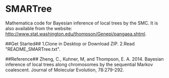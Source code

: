 SMARTree
========

Mathematica code for Bayesian inference of local trees by the SMC. It is also available from the website: http://www.stat.washington.edu/thompson/Genepi/pangaea.shtml.

##Get Started##
1.Clone in Desktop or Download ZIP.
2.Read "README_SMARTree.txt".

##Reference##
Zheng, C., Kuhner, M, and Thompson, E. A. 2014. Bayesian inference of local trees along chromosomes by the sequential Markov coalescent. Journal of Molecular Evolution, 78:279-292.
